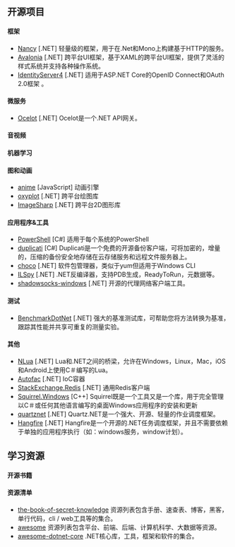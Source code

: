 ## 开源项目
#### 框架
+ [Nancy](https://github.com/NancyFx/Nancy) [.NET] 轻量级的框架，用于在.Net和Mono上构建基于HTTP的服务。
+ [Avalonia](https://github.com/AvaloniaUI/Avalonia) [.NET] 跨平台UI框架，基于XAML的跨平台UI框架，提供了灵活的样式系统并支持各种操作系统。
+ [IdentityServer4](https://github.com/IdentityServer/IdentityServer4) [.NET] 适用于ASP.NET Core的OpenID Connect和OAuth 2.0框架 。



#### 微服务
+ [Ocelot](https://github.com/ThreeMammals/Ocelot) [.NET] Ocelot是一个.NET API网关。

#### 音视频
#### 机器学习
#### 图和动画
+ [anime](https://github.com/juliangarnier/anime) [JavaScript] 动画引擎 
+ [oxyplot](https://github.com/oxyplot/oxyplot) [.NET] 跨平台绘图库 
+ [ImageSharp](https://github.com/SixLabors/ImageSharp) [.NET] 跨平台2D图形库

#### 应用程序&工具
+ [PowerShell](https://github.com/PowerShell/PowerShell) [C#] 适用于每个系统的PowerShell
+ [duplicati](https://github.com/duplicati/duplicati) [C#] Duplicati是一个免费的开源备份客户端，可将加密的，增量的，压缩的备份安全地存储在云存储服务和远程文件服务器上。
+ [choco](https://github.com/chocolatey/choco) [.NET] 软件包管理器，类似于yum但适用于Windows CLI
+ [ILSpy](https://github.com/icsharpcode/ILSpy) [.NET] .NET反编译器，支持PDB生成，ReadyToRun，元数据等。
+ [shadowsocks-windows](https://github.com/shadowsocks/shadowsocks-windows) [.NET] 开源的代理网络客户端工具。

#### 测试
+ [BenchmarkDotNet](https://github.com/dotnet/BenchmarkDotNet) [.NET] 强大的基准测试库，可帮助您将方法转换为基准，跟踪其性能并共享可重复的测量实验。

#### 其他
+ [NLua](https://github.com/NLua/NLua) [.NET] Lua和.NET之间的桥梁，允许在Windows，Linux，Mac，iOS和Android上使用C＃编写的Lua。
+ [Autofac](https://github.com/autofac/Autofac) [.NET] IoC容器
+ [StackExchange.Redis](https://github.com/StackExchange/StackExchange.Redis) [.NET] 通用Redis客户端
+ [Squirrel.Windows](https://github.com/Squirrel/Squirrel.Windows) [C++] Squirrel既是一个工具又是一个库，用于完全管理以C＃或任何其他语言编写的桌面Windows应用程序的安装和更新
+ [quartznet](https://github.com/quartznet/quartznet) [.NET] Quartz.NET是一个强大、开源、轻量的作业调度框架。
+ [Hangfire](https://github.com/HangfireIO/Hangfire) [.NET] Hangfire是一个开源的.NET任务调度框架，并且不需要依赖于单独的应用程序执行（如：windows服务，window计划）。

## 学习资源
#### 开源书籍

#### 资源清单
+ [the-book-of-secret-knowledge](https://github.com/trimstray/the-book-of-secret-knowledge)  资源列表包含手册、速查表、博客，黑客，单行代码，cli / web工具等的集合。
+ [awesome](https://github.com/sindresorhus/awesome) 资源列表包含平台、前端、后端、计算机科学、大数据等资源。
+ [awesome-dotnet-core](https://github.com/thangchung/awesome-dotnet-core) .NET核心库，工具，框架和软件的集合。


